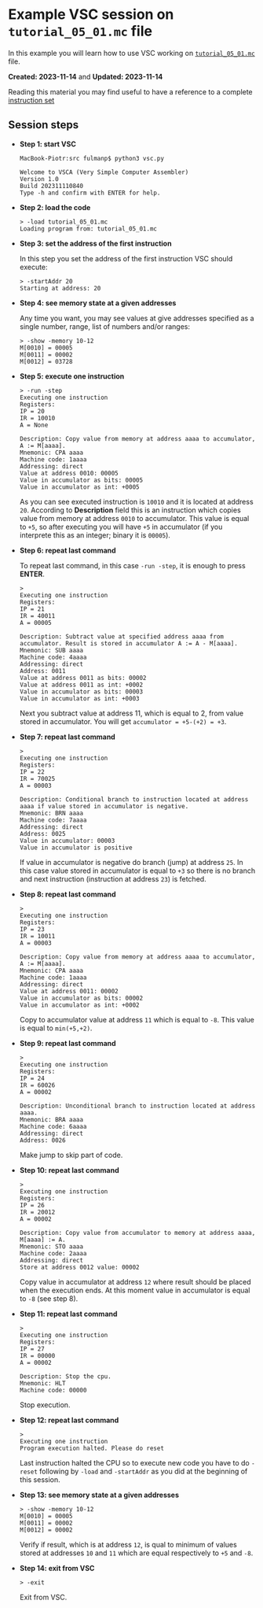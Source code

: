 # Example VSC session on `tutorial_05_01.mc` file

In this example you will learn how to use VSC working on [`tutorial_05_01.mc`](tutorial_05_01.mc) file.

**Created: 2023-11-14** and **Updated: 2023-11-14**

Reading this material you may find useful to have a reference to a complete [instruction set](../instruction_set.md)

## Session steps

- **Step 1: start VSC**

	```
	MacBook-Piotr:src fulmanp$ python3 vsc.py 
	
	Welcome to VSCA (Very Simple Computer Assembler)
	Version 1.0
	Build 202311110840
	Type -h and confirm with ENTER for help.
	
	```
	
- **Step 2: load the code**

	```
	> -load tutorial_05_01.mc
	Loading program from: tutorial_05_01.mc
	```

- **Step 3: set the address of the first instruction**
	
	In this step you set the address of the first instruction VSC should execute:
	
	```
	> -startAddr 20
	Starting at address: 20
	```

- **Step 4: see memory state at a given addresses**

	Any time you want, you may see values at give addresses specified as a single number, range, list of numbers and/or ranges:


	```	
	> -show -memory 10-12
	M[0010] = 00005
	M[0011] = 00002
	M[0012] = 03728
	```
- **Step 5: execute one instruction**

    ```
    > -run -step
    Executing one instruction
    Registers:
    IP = 20
    IR = 10010
    A = None
    
    Description: Copy value from memory at address aaaa to accumulator, A := M[aaaa].
    Mnemonic: CPA aaaa
    Machine code: 1aaaa
    Addressing: direct
    Value at address 0010: 00005
    Value in accumulator as bits: 00005
    Value in accumulator as int: +0005
    ```
    
    As you can see executed instruction is `10010` and it is located at address `20`. According to **Description** field this is an instruction which copies value from memory at address `0010` to accumulator. This value is equal to `+5`, so after executing you will have `+5` in accumulator (if you interprete this as an integer; binary it is `00005`).
    
- **Step 6: repeat last command**
    
    To repeat last command, in this case `-run -step`, it is enough to press **ENTER**.
    
    ```
    > 
    Executing one instruction
    Registers:
    IP = 21
    IR = 40011
    A = 00005
    
    Description: Subtract value at specified address aaaa from accumulator. Result is stored in accumulator A := A - M[aaaa].
    Mnemonic: SUB aaaa
    Machine code: 4aaaa
    Addressing: direct
    Address: 0011
    Value at address 0011 as bits: 00002
    Value at address 0011 as int: +0002
    Value in accumulator as bits: 00003
    Value in accumulator as int: +0003
    ```
    
    Next you subtract value at address 11, which is equal to 2, from value stored in accumulator. You will get `accumulator = +5-(+2) = +3`.

- **Step 7: repeat last command**    

    ```    
    > 
    Executing one instruction
    Registers:
    IP = 22
    IR = 70025
    A = 00003
    
    Description: Conditional branch to instruction located at address aaaa if value stored in accumulator is negative.
    Mnemonic: BRN aaaa
    Machine code: 7aaaa
    Addressing: direct
    Address: 0025
    Value in accumulator: 00003
    Value in accumulator is positive
    ```
    
    If value in accumulator is negative do branch (jump) at address `25`. In this case value stored in accumulator is equal to `+3` so there is no branch and next instruction (instruction at address `23`) is fetched.

- **Step 8: repeat last command**

    ```
    > 
    Executing one instruction
    Registers:
    IP = 23
    IR = 10011
    A = 00003
    
    Description: Copy value from memory at address aaaa to accumulator, A := M[aaaa].
    Mnemonic: CPA aaaa
    Machine code: 1aaaa
    Addressing: direct
    Value at address 0011: 00002
    Value in accumulator as bits: 00002
    Value in accumulator as int: +0002
    ```
    
    Copy to accumulator value at address `11` which is equal to `-8`. This value is equal to `min(+5,+2)`.
    
- **Step 9: repeat last command**    

    ```
    > 
    Executing one instruction
    Registers:
    IP = 24
    IR = 60026
    A = 00002
    
    Description: Unconditional branch to instruction located at address aaaa.
    Mnemonic: BRA aaaa
    Machine code: 6aaaa
    Addressing: direct
    Address: 0026
    ```
    
    Make jump to skip part of code.

- **Step 10: repeat last command**

    ``` 
    > 
    Executing one instruction
    Registers:
    IP = 26
    IR = 20012
    A = 00002
    
    Description: Copy value from accumulator to memory at address aaaa, M[aaaa] := A.
    Mnemonic: STO aaaa
    Machine code: 2aaaa
    Addressing: direct
    Store at address 0012 value: 00002
    ```
    
    Copy value in accumulator at address `12` where result should be placed when the execution ends. At this moment value in accumulator is equal to `-8` (see step 8).

- **Step 11: repeat last command**

    ```
    > 
    Executing one instruction
    Registers:
    IP = 27
    IR = 00000
    A = 00002
    
    Description: Stop the cpu.
    Mnemonic: HLT
    Machine code: 00000
    ```
    
    Stop execution.

- **Step 12: repeat last command**

    ``` 
    > 
    Executing one instruction
    Program execution halted. Please do reset
    ```
    
    Last instruction halted the CPU so to execute new code you have to do `-reset` following by `-load` and `-startAddr` as you did at the beginning of this session.
    
- **Step 13: see memory state at a given addresses**

    ```
    > -show -memory 10-12
    M[0010] = 00005
    M[0011] = 00002
    M[0012] = 00002
    ```
    
    Verify if result, which is at address `12`, is qual to minimum of values stored at addresses `10` and `11` which are equal respectively to `+5` and `-8`.
    
- **Step 14: exit from VSC**

    ```    
    > -exit
    ```
    
    Exit from VSC.